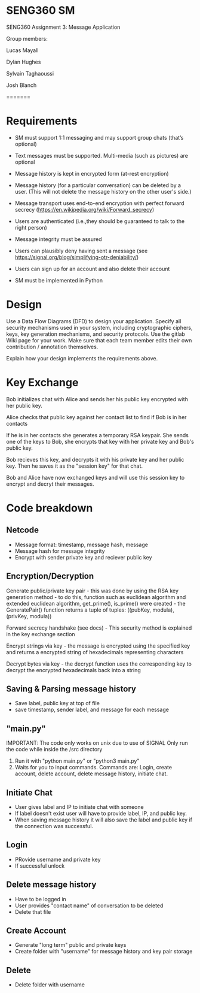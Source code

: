 
# SENG360 SM

SENG360 Assignment 3: Message Application

Group members:

Lucas Mayall

Dylan Hughes

Sylvain Taghaoussi

Josh Blanch

=======
# Requirements
- SM must support 1:1 messaging and may support group chats (that’s optional)

- Text messages must be supported. Multi-media (such as pictures) are optional

- Message history is kept in encrypted form (at-rest encryption)

- Message history (for a particular conversation) can be deleted by a user. (This will not delete the message history on the other user's side.)

- Message transport uses end-to-end encryption with perfect forward secrecy (https://en.wikipedia.org/wiki/Forward_secrecy)

- Users are authenticated (i.e.,they should be guaranteed to talk to the right person)

- Message integrity must be assured

- Users can plausibly deny having sent a message (see https://signal.org/blog/simplifying-otr-deniability/)

- Users can sign up for an account and also delete their account

- SM must be implemented in Python

# Design

Use a Data Flow Diagrams (DFD) to design your application. Specify all security mechanisms used in your system, including cryptographic ciphers, keys, key generation mechanisms, and security protocols. Use the gitlab Wiki page for your work. Make sure that each team member edits their own contribution / annotation themselves.

Explain how your design implements the requirements above.

# Key Exchange
Bob initializes chat with Alice and sends her his public key encrypted with her public key. 

Alice checks that public key against her contact list to find if Bob is in her contacts

If he is in her contacts she generates a temporary RSA keypair. She sends one of the keys to Bob, she encrypts that key with her private key and Bob's public key.

Bob recieves this key, and decrypts it with his private key and her public key. Then he saves it as the "session key" for that chat. 

Bob and Alice have now exchanged keys and will use this session key to encrypt and decryt their messages.

# Code breakdown
## Netcode
- Message format: timestamp, message hash, message
- Message hash for message integrity
- Encrypt with sender private key and reciever public key
## Encryption/Decryption
Generate public/private key pair
    - this was done by using the RSA key generation method
    - to do this, function such as euclidean algorithm and extended euclidean algorithm, get_prime(), is_prime() were created
    - the GeneratePair() function returns a tuple of tuples: ((pubKey, modula), (privKey, modula))

Forward secrecy handshake (see docs)
    - This security method is explained in the key exchange section

Encrypt strings via key
    - the message is encrypted using the specified key and returns a encrypted string of hexadecimals representing characters

Decrypt bytes via key
    - the decrypt function uses the corresponding key to decrypt the encrypted hexadecimals back into a string

## Saving & Parsing message history
- Save label, public key at top of file
- save timestamp, sender label, and message for each message


## "main.py"
IMPORTANT: 
The code only works on unix due to use of SIGNAL
Only run the code while inside the /src directory
1. Run it with "python main.py" or "python3 main.py"
2. Waits for you to input commands.
Commands are: Login, create account, delete account, delete message history, initiate chat.

## Initiate Chat
- User gives label and IP to initiate chat with someone 
- If label doesn't exist user will have to provide label, IP, and public key.
- When saving message history it will also save the label and public key if the connection was successful.

## Login
- PRovide username and private key
- If successful unlock

## Delete message history
- Have to be logged in
- User provides "contact name" of conversation to be deleted
- Delete that file

## Create Account
- Generate "long term" public and private keys
- Create folder with "username" for message history and key pair storage

## Delete
- Delete folder with username



